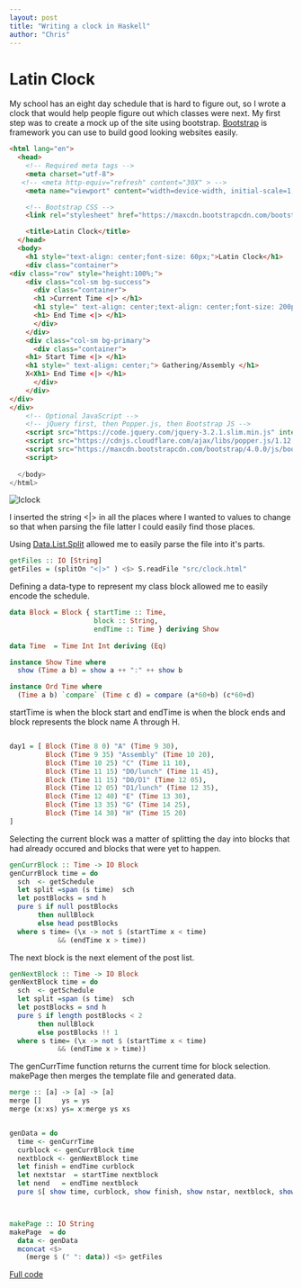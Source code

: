 ```yaml
---
layout: post
title: "Writing a clock in Haskell"
author: "Chris"
---
```


# Latin Clock

My school has an eight day schedule that is hard to figure out, so I wrote a clock that would help people figure out which classes were next. My first step was to create a mock up of the site using bootstrap. [Bootstrap](http://getbootstrap.com/) is framework you can use to build good looking websites easily.

```html
<html lang="en">
  <head>
    <!-- Required meta tags -->
    <meta charset="utf-8">
   <!-- <meta http-equiv="refresh" content="30X" > -->
    <meta name="viewport" content="width=device-width, initial-scale=1, shrink-to-fit=no">

    <!-- Bootstrap CSS -->
    <link rel="stylesheet" href="https://maxcdn.bootstrapcdn.com/bootstrap/4.0.0/css/bootstrap.min.css" integrity="sha384-Gn5384xqQ1aoWXA+058RXPxPg6fy4IWvTNh0E263XmFcJlSAwiGgFAW/dAiS6JXm" crossorigin="anonymous">

    <title>Latin Clock</title>
  </head>
  <body>
    <h1 style="text-align: center;font-size: 60px;">Latin Clock</h1>
    <div class="container">
<div class="row" style="height:100%;">
    <div class="col-sm bg-success">
      <div class="container">
      <h1 >Current Time <|> </h1>
      <h1 style=" text-align: center;text-align: center;font-size: 200px;"> <|> </h1>
      <h1> End Time <|> </h1>
      </div>
    </div>
    <div class="col-sm bg-primary">
      <div class="container">
	<h1> Start Time <|> </h1>
	<h1 style=" text-align: center;"> Gathering/Assembly </h1>
	X<Xh1> End Time <|> </h1>
      </div>
    </div>
</div>
</div>
    <!-- Optional JavaScript -->
    <!-- jQuery first, then Popper.js, then Bootstrap JS -->
    <script src="https://code.jquery.com/jquery-3.2.1.slim.min.js" integrity="sha384-KJ3o2DKtIkvYIK3UENzmM7KCkRr/rE9/Qpg6aAZGJwFDMVNA/GpGFF93hXpG5KkN" crossorigin="anonymous"></script>
    <script src="https://cdnjs.cloudflare.com/ajax/libs/popper.js/1.12.9/umd/popper.min.js" integrity="sha384-ApNbgh9B+Y1QKtv3Rn7W3mgPxhU9K/ScQsAP7hUibX39j7fakFPskvXusvfa0b4Q" crossorigin="anonymous"></script>
    <script src="https://maxcdn.bootstrapcdn.com/bootstrap/4.0.0/js/bootstrap.min.js" integrity="sha384-JZR6Spejh4U02d8jOt6vLEHfe/JQGiRRSQQxSfFWpi1MquVdAyjUar5+76PVCmYl" crossorigin="anonymous"></script>
    <script>
   
  </body>
</html>
```


![lclock](http://latincsclub.com/assets/lclock/lclock0.png)

I inserted the string <|> in all the places where I wanted to values to change so that when parsing the file latter I could easily find those places.

Using [Data.List.Split](https://hackage.haskell.org/package/split-0.2.3.3/docs/Data-List-Split.html) allowed me to easily parse the file into it's parts.

```haskell
getFiles :: IO [String]
getFiles = (splitOn "<|>" ) <$> S.readFile "src/clock.html"

```

Defining a data-type to represent my class block allowed me to easily encode the schedule.

```haskell
data Block = Block { startTime :: Time,
                     block :: String,
                     endTime :: Time } deriving Show
  
data Time  = Time Int Int deriving (Eq)

instance Show Time where
  show (Time a b) = show a ++ ":" ++ show b

instance Ord Time where
  (Time a b) `compare` (Time c d) = compare (a*60+b) (c*60+d)

``` 
startTime is when the block start and endTime is when the block ends and block represents the block name A through H. 

```haskell

day1 = [ Block (Time 8 0) "A" (Time 9 30),
         Block (Time 9 35) "Assembly" (Time 10 20),
         Block (Time 10 25) "C" (Time 11 10),
         Block (Time 11 15) "D0/lunch" (Time 11 45),
         Block (Time 11 15) "D0/D1" (Time 12 05),
         Block (Time 12 05) "D1/lunch" (Time 12 35),
         Block (Time 12 40) "E" (Time 13 30),
         Block (Time 13 35) "G" (Time 14 25),
         Block (Time 14 30) "H" (Time 15 20)
]

```

Selecting the current block was a matter of splitting the day into blocks that had already occured and blocks that were yet to happen.

```haskell
genCurrBlock :: Time -> IO Block
genCurrBlock time = do
  sch  <- getSchedule
  let split =span (s time)  sch
  let postBlocks = snd h  
  pure $ if null postBlocks
       then nullBlock
       else head postBlocks
  where s time= (\x -> not $ (startTime x < time)
  	  	    && (endTime x > time))
```

The next block is the next element of the post list.

```haskell
genNextBlock :: Time -> IO Block
genNextBlock time = do
  sch  <- getSchedule
  let split =span (s time)  sch
  let postBlocks = snd h  
  pure $ if length postBlocks < 2
       then nullBlock
       else postBlocks !! 1
  where s time= (\x -> not $ (startTime x < time)
  	  	    && (endTime x > time))
```

The genCurrTime function returns the current time for block selection. makePage then merges the template file and generated data.
```haskell
merge :: [a] -> [a] -> [a]
merge []     ys = ys
merge (x:xs) ys= x:merge ys xs


genData = do
  time <- genCurrTime
  curblock <- genCurrBlock time
  nextblock <- genNextBlock time
  let finish = endTime curblock
  let nextstar  = startTime nextblock 
  let nend   = endTime nextblock
  pure $[ show time, curblock, show finish, show nstar, nextblock, show nend]



makePage :: IO String
makePage  = do
  data <- genData
  mconcat <$>
    (merge $ (" ": data)) <$> getFiles
```

[Full code](https://github.com/Chrisr850/lclock)